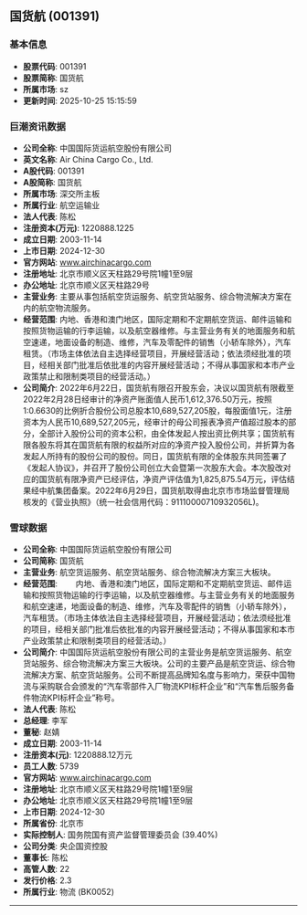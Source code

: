 ## 国货航 (001391)

### 基本信息

- **股票代码**: 001391
- **股票简称**: 国货航
- **所属市场**: sz
- **更新时间**: 2025-10-25 15:15:59

### 巨潮资讯数据

- **公司全称**: 中国国际货运航空股份有限公司
- **英文名称**: Air China Cargo Co., Ltd.
- **A股代码**: 001391
- **A股简称**: 国货航
- **所属市场**: 深交所主板
- **所属行业**: 航空运输业
- **法人代表**: 陈松
- **注册资本(万元)**: 1220888.1225
- **成立日期**: 2003-11-14
- **上市日期**: 2024-12-30
- **官方网站**: www.airchinacargo.com
- **注册地址**: 北京市顺义区天柱路29号院1幢1至9层
- **办公地址**: 北京市顺义区天柱路29号
- **主营业务**: 主要从事包括航空货运服务、航空货站服务、综合物流解决方案在内的航空物流服务。
- **经营范围**: 内地、香港和澳门地区，国际定期和不定期航空货运、邮件运输和按照货物运输的行李运输，以及航空器维修。与主营业务有关的地面服务和航空速递，地面设备的制造、维修，汽车及零配件的销售（小轿车除外），汽车租赁。（市场主体依法自主选择经营项目，开展经营活动；依法须经批准的项目，经相关部门批准后依批准的内容开展经营活动；不得从事国家和本市产业政策禁止和限制类项目的经营活动。）
- **公司简介**: 2022年6月22日，国货航有限召开股东会，决议以国货航有限截至2022年2月28日经审计的净资产账面值人民币1,612,376.50万元，按照1:0.6630的比例折合股份公司总股本10,689,527,205股，每股面值1元，注册资本为人民币10,689,527,205元，经审计的母公司报表净资产值超过股本的部分，全部计入股份公司的资本公积，由全体发起人按出资比例共享；国货航有限各股东将其在国货航有限的权益所对应的净资产投入股份公司，并折算为各发起人所持有的股份公司的股份。同日，国货航有限的全体股东共同签署了《发起人协议》，并召开了股份公司创立大会暨第一次股东大会。本次股改对应的国货航有限净资产已经评估，净资产评估值为1,825,875.54万元，评估结果经中航集团备案。2022年6月29日，国货航取得由北京市市场监督管理局核发的《营业执照》（统一社会信用代码：91110000710932056L)。

### 雪球数据

- **公司全称**: 中国国际货运航空股份有限公司
- **公司简称**: 国货航
- **主营业务**: 航空货运服务、航空货站服务、综合物流解决方案三大板块。
- **经营范围**: 　　内地、香港和澳门地区，国际定期和不定期航空货运、邮件运输和按照货物运输的行李运输，以及航空器维修。与主营业务有关的地面服务和航空速递，地面设备的制造、维修，汽车及零配件的销售（小轿车除外），汽车租赁。（市场主体依法自主选择经营项目，开展经营活动；依法须经批准的项目，经相关部门批准后依批准的内容开展经营活动；不得从事国家和本市产业政策禁止和限制类项目的经营活动。）
- **公司简介**: 中国国际货运航空股份有限公司的主营业务是航空货运服务、航空货站服务、综合物流解决方案三大板块。公司的主要产品是航空货运、综合物流解决方案、航空货站服务。公司不断提高品牌知名度与影响力，荣获中国物流与采购联合会颁发的“汽车零部件入厂物流KPI标杆企业”和“汽车售后服务备件物流KPI标杆企业”称号。
- **法人代表**: 陈松
- **总经理**: 李军
- **董秘**: 赵婧
- **成立日期**: 2003-11-14
- **注册资本(元)**: 1220888.12万元
- **员工人数**: 5739
- **官方网站**: www.airchinacargo.com
- **注册地址**: 北京市顺义区天柱路29号院1幢1至9层
- **办公地址**: 北京市顺义区天柱路29号院1幢1至9层
- **上市日期**: 2024-12-30
- **所属省份**: 北京市
- **实际控制人**: 国务院国有资产监督管理委员会 (39.40%)
- **公司分类**: 央企国资控股
- **董事长**: 陈松
- **高管人数**: 22
- **发行价格**: 2.3
- **所属行业**: 物流 (BK0052)

---